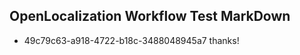 ## OpenLocalization Workflow Test MarkDown
* 49c79c63-a918-4722-b18c-3488048945a7 thanks!

<!--HONumber=Aug16_HO1-->


